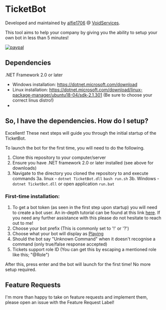 
# TicketBot
Developed and maintained by [alfie1706](https://github.com/alfie1706) @ [VoidServices](https://github.com/VoidServices).

This tool aims to help your company by giving you the ability to setup your own bot in less than 5 minutes!

[![paypal](https://www.paypalobjects.com/en_US/i/btn/btn_donateCC_LG.gif)](https://www.paypal.com/cgi-bin/webscr?cmd=_s-xclick&hosted_button_id=RGQ8NSYPA59FL)

## Dependencies
.NET Framework 2.0 or later

 - Windows installation: https://dotnet.microsoft.com/download
 - Linux installation: https://dotnet.microsoft.com/download/linux-package-manager/ubuntu18-04/sdk-2.1.301 (Be sure to choose your correct linus distro!)
 - 
## So, I have the dependencies. How do I setup?
Excellent! These next steps will guide you through the initial startup of the TicketBot.

To launch the bot for the first time, you will need to do the following.

 1. Clone this repository to your computer/server
 2. Ensure you have .NET framework 2.0 or later installed (see above for downloads)
 3. Navigate to the directory you cloned the repository to and execute commands
3a. linux - `dotnet TicketBot.dll` `bash run.sh`
3b. Windows - `dotnet TicketBot.dll` or open application `run.bat`

### First-time installation:
 1. To get a bot token (as seen in the first step upon startup) you will need to create a bot user. An in-depth tutorial can be found at this link [here](https://discordpy.readthedocs.io/en/rewrite/discord.html). If you need any further assistance with this please do not hesitate to reach out to me!
 2. Choose your bot prefix (This is commonly set to '!' or '?')
 3. Choose what your bot will display as [Playing](https://why-am-i-he.re/mEqQkd.png)
 4. Should the bot say "Unknown Command" when it doesn't recognise a command (only true/false response accepted)
 5. Tickets support role ID (You can get this by escaping a mentioned role like this; "\@Role")

After this, press enter and the bot will launch for the first time! No more setup required.
## Feature Requests
I'm more than happy to take on feature requests and implement them, please open an issue with the Feature Request Label!
